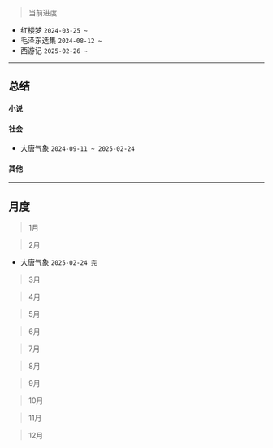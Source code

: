 > 当前进度

- 红楼梦 `2024-03-25 ~`
- 毛泽东选集 `2024-08-12 ~`
- 西游记 `2025-02-26 ~ `

---

## 总结

#### 小说

#### 社会

- 大唐气象 `2024-09-11 ~ 2025-02-24`

#### 其他

--- 

## 月度

> 1月

> 2月

- 大唐气象 `2025-02-24 完`

> 3月

> 4月

> 5月

> 6月

> 7月

> 8月

> 9月

> 10月

> 11月

> 12月

